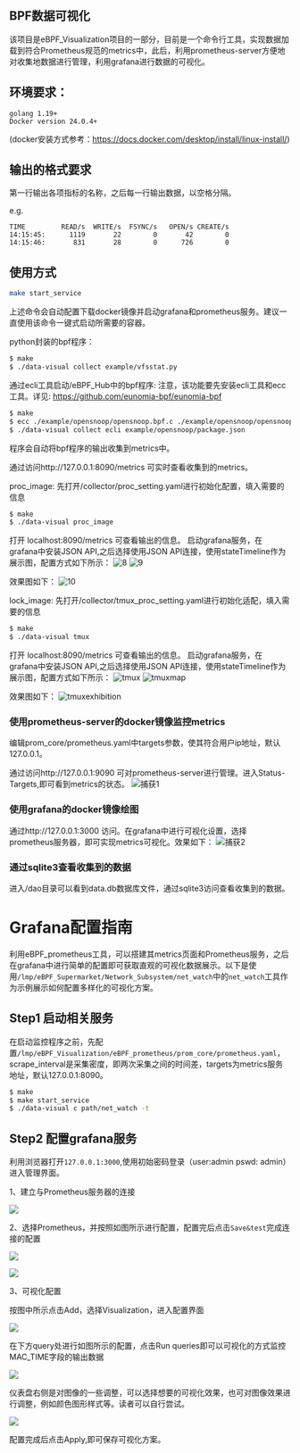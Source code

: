 ## BPF数据可视化

​	该项目是eBPF_Visualization项目的一部分，目前是一个命令行工具，实现数据加载到符合Prometheus规范的metrics中，此后，利用prometheus-server方便地对收集地数据进行管理，利用grafana进行数据的可视化。
## 环境要求：
    golang 1.19+
    Docker version 24.0.4+
(docker安装方式参考：https://docs.docker.com/desktop/install/linux-install/)
## 输出的格式要求

第一行输出各项指标的名称，之后每一行输出数据，以空格分隔。

e.g.

```
TIME         READ/s  WRITE/s  FSYNC/s   OPEN/s CREATE/s
14:15:45:      1119       22        0       42        0
14:15:46:       831       28        0      726        0
```

## 使用方式
```bash
make start_service
```
上述命令会自动配置下载docker镜像并启动grafana和prometheus服务。建议一直使用该命令一键式启动所需要的容器。

python封装的bpf程序：
```bash
$ make
$ ./data-visual collect example/vfsstat.py
```

通过ecli工具启动/eBPF_Hub中的bpf程序:
注意，该功能要先安装ecli工具和ecc工具。详见: https://github.com/eunomia-bpf/eunomia-bpf
```bash
$ make
$ ecc ./example/opensnoop/opensnoop.bpf.c ./example/opensnoop/opensnoop.h
$ ./data-visual collect ecli example/opensnoop/package.json
```

程序会自动将bpf程序的输出收集到metrics中。

通过访问http://127.0.0.1:8090/metrics 可实时查看收集到的metrics。

proc_image:
先打开/collector/proc_setting.yaml进行初始化配置，填入需要的信息
```bash
$ make
$ ./data-visual proc_image
```

打开 localhost:8090/metrics 可查看输出的信息。
启动grafana服务，在grafana中安装JSON API,之后选择使用JSON API连接，使用stateTimeline作为展示图，配置方式如下所示：
![8](https://github.com/Gui-Yue/lmp/assets/78520005/60c4f70b-b51f-409a-9715-4fe3c8a0d87d)
![9](https://github.com/Gui-Yue/lmp/assets/78520005/4bf9a907-1a59-4051-a6e4-133d917f96a7)

效果图如下：
![10](https://github.com/Gui-Yue/lmp/assets/78520005/d053b7ef-82a8-4f61-9a68-fd852c987bea)

lock_image:
先打开/collector/tmux_proc_setting.yaml进行初始化适配，填入需要的信息
```bash
$ make
$ ./data-visual tmux
```
打开 localhost:8090/metrics 可查看输出的信息。
启动grafana服务，在grafana中安装JSON API,之后选择使用JSON API连接，使用stateTimeline作为展示图，配置方式如下所示：
![tmux](https://github.com/Gui-Yue/lmp/assets/78520005/02198183-52b7-49f8-a2bb-43b4458e3552)
![tmuxmap](https://github.com/Gui-Yue/lmp/assets/78520005/262b7b04-9009-48f4-86a9-9bf016458eb3)

效果图如下：
![tmuxexhibition](https://github.com/Gui-Yue/lmp/assets/78520005/1e15f09d-ada4-4742-a3ee-e513ede3bb86)

### 使用prometheus-server的docker镜像监控metrics

编辑prom_core/prometheus.yaml中targets参数，使其符合用户ip地址，默认127.0.0.1。

通过访问http://127.0.0.1:9090 可对prometheus-server进行管理。进入Status-Targets,即可看到metrics的状态。
![捕获1](https://github.com/Gui-Yue/lmp/assets/78520005/0ed9e69f-d477-4f7e-91e0-3e9d240f31d3)


### 使用grafana的docker镜像绘图
通过http://127.0.0.1:3000 访问。在grafana中进行可视化设置，选择prometheus服务器，即可实现metrics可视化。效果如下：
![捕获2](https://github.com/Gui-Yue/lmp/assets/78520005/b7bb8668-b3cb-496a-bbfc-ba74ea3ef1b7)

### 通过sqlite3查看收集到的数据
进入/dao目录可以看到data.db数据库文件，通过sqlite3访问查看收集到的数据。

# Grafana配置指南

利用eBPF_prometheus工具，可以搭建其metrics页面和Prometheus服务，之后在grafana中进行简单的配置即可获取直观的可视化数据展示。以下是使用`/lmp/eBPF_Supermarket/Network_Subsystem/net_watch`中的`net_watch`工具作为示例展示如何配置多样化的可视化方案。

## Step1 启动相关服务

在启动监控程序之前，先配置`/lmp/eBPF_Visualization/eBPF_prometheus/prom_core/prometheus.yaml`，scrape_interval是采集密度，即两次采集之间的时间差，targets为metrics服务地址，默认127.0.0.1:8090。

```bash
$ make 
$ make start_service
$ ./data-visual c path/net_watch -t
```

## Step2 配置grafana服务

利用浏览器打开`127.0.0.1:3000`,使用初始密码登录（user:admin   pswd: admin）进入管理界面。

1、建立与Prometheus服务器的连接

![](C:\Users\17294\Desktop\学习环境\开源之夏2023\文档图片\grafana1.PNG)

2、选择Prometheus，并按照如图所示进行配置，配置完后点击`Save&test`完成连接的配置

![](C:\Users\17294\Desktop\学习环境\开源之夏2023\文档图片\grafana2.PNG)

![](C:\Users\17294\Desktop\学习环境\开源之夏2023\文档图片\grafana3.PNG)

3、可视化配置

按图中所示点击Add，选择Visualization，进入配置界面

![](C:\Users\17294\Desktop\学习环境\开源之夏2023\文档图片\grafana4.PNG)

在下方query处进行如图所示的配置，点击Run queries即可以可视化的方式监控MAC_TIME字段的输出数据

![](C:\Users\17294\Desktop\学习环境\开源之夏2023\文档图片\grafana5.PNG)

仪表盘右侧是对图像的一些调整，可以选择想要的可视化效果，也可对图像效果进行调整，例如颜色图形样式等。读者可以自行尝试。

![](C:\Users\17294\Desktop\学习环境\开源之夏2023\文档图片\grafana6.PNG)

配置完成后点击Apply,即可保存可视化方案。

